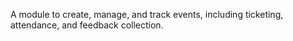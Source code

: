 A module to create, manage, and track events, including ticketing, attendance, and feedback collection.
